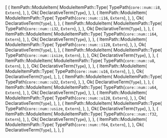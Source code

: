 [
    (
        ItemPath::ModuleItem(
            ModuleItemPath::Type(
                TypePath(`core::num::i8`, `Extern`),
            ),
        ),
        Ok(
            DeclarativeTerm(`Type`),
        ),
    ),
    (
        ItemPath::ModuleItem(
            ModuleItemPath::Type(
                TypePath(`core::num::i16`, `Extern`),
            ),
        ),
        Ok(
            DeclarativeTerm(`Type`),
        ),
    ),
    (
        ItemPath::ModuleItem(
            ModuleItemPath::Type(
                TypePath(`core::num::i32`, `Extern`),
            ),
        ),
        Ok(
            DeclarativeTerm(`Type`),
        ),
    ),
    (
        ItemPath::ModuleItem(
            ModuleItemPath::Type(
                TypePath(`core::num::i64`, `Extern`),
            ),
        ),
        Ok(
            DeclarativeTerm(`Type`),
        ),
    ),
    (
        ItemPath::ModuleItem(
            ModuleItemPath::Type(
                TypePath(`core::num::i128`, `Extern`),
            ),
        ),
        Ok(
            DeclarativeTerm(`Type`),
        ),
    ),
    (
        ItemPath::ModuleItem(
            ModuleItemPath::Type(
                TypePath(`core::num::isize`, `Extern`),
            ),
        ),
        Ok(
            DeclarativeTerm(`Type`),
        ),
    ),
    (
        ItemPath::ModuleItem(
            ModuleItemPath::Type(
                TypePath(`core::num::u8`, `Extern`),
            ),
        ),
        Ok(
            DeclarativeTerm(`Type`),
        ),
    ),
    (
        ItemPath::ModuleItem(
            ModuleItemPath::Type(
                TypePath(`core::num::u16`, `Extern`),
            ),
        ),
        Ok(
            DeclarativeTerm(`Type`),
        ),
    ),
    (
        ItemPath::ModuleItem(
            ModuleItemPath::Type(
                TypePath(`core::num::u32`, `Extern`),
            ),
        ),
        Ok(
            DeclarativeTerm(`Type`),
        ),
    ),
    (
        ItemPath::ModuleItem(
            ModuleItemPath::Type(
                TypePath(`core::num::u64`, `Extern`),
            ),
        ),
        Ok(
            DeclarativeTerm(`Type`),
        ),
    ),
    (
        ItemPath::ModuleItem(
            ModuleItemPath::Type(
                TypePath(`core::num::u128`, `Extern`),
            ),
        ),
        Ok(
            DeclarativeTerm(`Type`),
        ),
    ),
    (
        ItemPath::ModuleItem(
            ModuleItemPath::Type(
                TypePath(`core::num::usize`, `Extern`),
            ),
        ),
        Ok(
            DeclarativeTerm(`Type`),
        ),
    ),
    (
        ItemPath::ModuleItem(
            ModuleItemPath::Type(
                TypePath(`core::num::f32`, `Extern`),
            ),
        ),
        Ok(
            DeclarativeTerm(`Type`),
        ),
    ),
    (
        ItemPath::ModuleItem(
            ModuleItemPath::Type(
                TypePath(`core::num::f64`, `Extern`),
            ),
        ),
        Ok(
            DeclarativeTerm(`Type`),
        ),
    ),
]